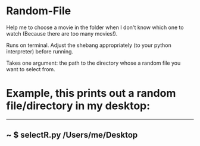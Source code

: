 # Random-File
Help me to choose a movie in the folder when I don't know which one to watch (Because there are too many movies!).

Runs on terminal. Adjust the shebang appropriately (to your python interpreter) before running.

Takes one argument: the path to the directory whose a random file you want to select from.

# Example, this prints out a random file/directory in my desktop:
---
~ $ selectR.py /Users/me/Desktop
---
